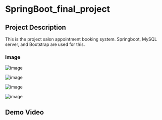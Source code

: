 # SpringBoot_final_project

## Project Description

This is the project salon appointment booking system. Springboot, MySQL server, and Bootstrap are used for this.

### Image
![image](https://github.com/user-attachments/assets/f26e56be-da67-4045-81f3-f9f38d32fc74)

![image](https://github.com/user-attachments/assets/ade41d17-6185-4563-bc45-866f8973afc2)

![image](https://github.com/user-attachments/assets/5d03e155-50c4-41bc-a136-2e48d3f2d24b)

![image](https://github.com/user-attachments/assets/63aa905e-262e-401c-9d2f-8154c2be6f62)


## Demo Video











